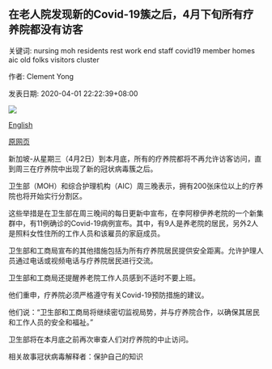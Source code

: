 ## 在老人院发现新的Covid-19簇之后，4月下旬所有疗养院都没有访客

关键词: nursing moh residents rest work end staff covid19 member homes aic old folks visitors cluster

作者: Clement Yong

发表日期: 2020-04-01 22:22:39+08:00

![](https://www.straitstimes.com/sites/default/files/styles/x_large/public/articles/2020/04/01/yq-leeahmooi-01042020.jpg?itok=ZwTyig-H)

[English](No%20visitors%20at%20all%20nursing%20homes%20for%20rest%20of%20April%20after%20new%20Covid-19%20cluster%20found%20at%20old%20folks%E2%80%99%20home.md)

[原网页](https://www.straitstimes.com/singapore/coronavirus-no-visitors-at-all-nursing-homes-for-rest-of-april-split-zones-for-homes-with)

新加坡-从星期三（4月2日）到本月底，所有的疗养院都将不再允许访客访问，直到周三在疗养院中出现了新的冠状病毒簇之后。

卫生部（MOH）和综合护理机构（AIC）周三晚表示，拥有200张床位以上的疗养院也将开始实行分割区。

这些举措是在卫生部在周三晚间的每日更新中宣布，在李阿穆伊养老院的一个新集群中，有11例确诊的Covid-19病例宣布。其中，有9人是养老院的居民，另外2人是照料女性住所的工作人员和该雇员的家庭成员。

卫生部和工商局宣布的其他措施包括为所有疗养院居民提供安全距离。允许护理人员通过电话或视频电话与疗养院居民进行交流。

卫生部和工商局还提醒养老院工作人员感到不适时不要上班。

他们重申，疗养院必须严格遵守有关Covid-19预防措施的建议。

他们说：“卫生部和工商局将继续密切监视局势，并与疗养院合作，以确保其居民和工作人员的安全和福祉。”

卫生部将在本月底之前再次审查人们对疗养院的中止访问。

相关故事冠状病毒解释者：保护自己的知识